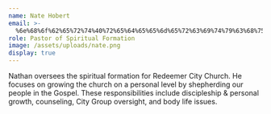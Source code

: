 ```yaml
---
name: Nate Hobert
email: >-
  %6e%68%6f%62%65%72%74%40%72%65%64%65%65%6d%65%72%63%69%74%79%63%68%75%72%63%68%2e%6f%72%67%20
role: Pastor of Spiritual Formation
image: /assets/uploads/nate.png
display: true
---
```

Nathan oversees the spiritual formation for Redeemer City Church. He focuses on growing the church on a personal level by shepherding our people in the Gospel. These responsibilities include discipleship & personal growth, counseling, City Group oversight, and body life issues.
